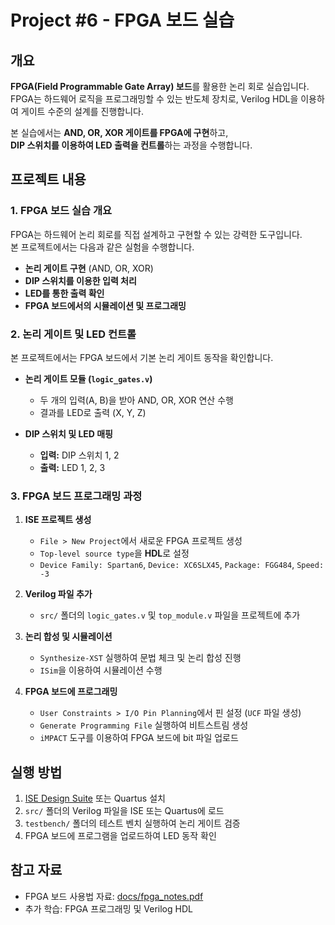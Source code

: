 # Project #6 - FPGA 보드 실습

## 개요
**FPGA(Field Programmable Gate Array) 보드**를 활용한 논리 회로 실습입니다.  
FPGA는 하드웨어 로직을 프로그래밍할 수 있는 반도체 장치로, Verilog HDL을 이용하여 게이트 수준의 설계를 진행합니다.

본 실습에서는 **AND, OR, XOR 게이트를 FPGA에 구현**하고,  
**DIP 스위치를 이용하여 LED 출력을 컨트롤**하는 과정을 수행합니다.

## 프로젝트 내용

### 1. FPGA 보드 실습 개요
FPGA는 하드웨어 논리 회로를 직접 설계하고 구현할 수 있는 강력한 도구입니다.  
본 프로젝트에서는 다음과 같은 실험을 수행합니다.

- **논리 게이트 구현** (AND, OR, XOR)
- **DIP 스위치를 이용한 입력 처리**
- **LED를 통한 출력 확인**
- **FPGA 보드에서의 시뮬레이션 및 프로그래밍**

### 2. 논리 게이트 및 LED 컨트롤
본 프로젝트에서는 FPGA 보드에서 기본 논리 게이트 동작을 확인합니다.

- **논리 게이트 모듈 (`logic_gates.v`)**
  - 두 개의 입력(A, B)을 받아 AND, OR, XOR 연산 수행
  - 결과를 LED로 출력 (X, Y, Z)

- **DIP 스위치 및 LED 매핑**
  - **입력:** DIP 스위치 1, 2
  - **출력:** LED 1, 2, 3

### 3. FPGA 보드 프로그래밍 과정
1. **ISE 프로젝트 생성**
   - `File > New Project`에서 새로운 FPGA 프로젝트 생성
   - `Top-level source type`을 **HDL**로 설정
   - `Device Family: Spartan6`, `Device: XC6SLX45`, `Package: FGG484`, `Speed: -3`

2. **Verilog 파일 추가**
   - `src/` 폴더의 `logic_gates.v` 및 `top_module.v` 파일을 프로젝트에 추가

3. **논리 합성 및 시뮬레이션**
   - `Synthesize-XST` 실행하여 문법 체크 및 논리 합성 진행
   - `ISim`을 이용하여 시뮬레이션 수행

4. **FPGA 보드에 프로그래밍**
   - `User Constraints > I/O Pin Planning`에서 핀 설정 (`UCF` 파일 생성)
   - `Generate Programming File` 실행하여 비트스트림 생성
   - `iMPACT` 도구를 이용하여 FPGA 보드에 bit 파일 업로드

## 실행 방법
1. [ISE Design Suite](https://www.xilinx.com/products/design-tools/ise-design-suite.html) 또는 Quartus 설치
2. `src/` 폴더의 Verilog 파일을 ISE 또는 Quartus에 로드
3. `testbench/` 폴더의 테스트 벤치 실행하여 논리 게이트 검증
4. FPGA 보드에 프로그램을 업로드하여 LED 동작 확인

## 참고 자료
- FPGA 보드 사용법 자료: [docs/fpga_notes.pdf](./docs/fpga_notes.pdf)
- 추가 학습: FPGA 프로그래밍 및 Verilog HDL


